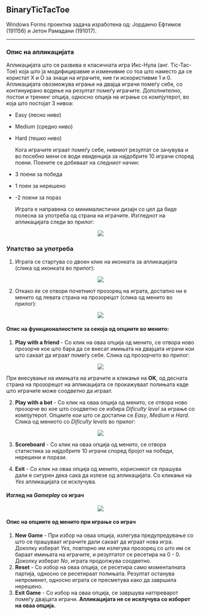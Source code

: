 ## BinaryTicTacToe

Windows Forms проектна задача изработена од: Јорданчо Ефтимов (191156) и Јетон Рамадани (191017).

***

### Опис на апликацијата

  Апликацијата што се развива е класичната игра Икс-Нула (анг. Tic-Tac-Toe) која што ја модифициравме и изменивме со тоа што наместо да се користат Х и О за знаци на играчите, ние ги искористивме 1 и 0. Апликацијата овозможува играње на двајца играчи помеѓу себе, со континуирано водење на резултат помеѓу играчите. Дополнително, постои и тренинг опција, односно опција на играње со компјутерот, во која што постојат 3 нивоа:
- Easy (лесно ниво)
- Medium (средно ниво)
- Hard (тешко ниво)

  Кога играчите играат помеѓу себе, нивниот резултат се зачувува и во посебно мени се води евиденција за најдобрите 10 играчи според поени. Поените се добиваат на следниот начин:
- 3 поени за победа
- 1 поен за нерешено
- -2 поени за пораз

  Играта е направена со минималистички дизајн со цел да биде полесна за употреба од страна на играчите. Изгледнот на апликацијата следи во прилог:
<p align="center">
  <img src="https://i.ibb.co/JnNM8f5/Untitled.png">
</p>

### Упатство за употреба
  1. Играта се стартува со двоен клик на иконката за апликацијата (слика од иконката во прилог):
<p align="center">
  <img src="https://i.ibb.co/XzG4Yft/Untitled.png">
</p>
  
  2. Откако ќе се отвори почетниот прозорец на играта, достапно ни е менито од левата страна на прозорецот (слика од менито во прилог):
<p align="center">
  <img src="https://i.ibb.co/5FcrGbN/Untitled.png">
</p>
  
#### Опис на функционалностите за секоја од опциите во менито:
  1. **Play with a friend** - Со клик на оваа опција од менито, се отвора ново прозорче кое што бара да се внесат имињата на двајцата играчи кои што сакаат да играат помеѓу себе.
Слика од прозорчето во прилог:
<p align="center">
  <img src="https://i.ibb.co/RNhH2P0/Untitled.png">
</p>
  
  При внесување на имињата на играчите и кликање на **OK**, од десната страна на прозорецот на апликацијата се прокажуваат полињата каде што играчите може соодветно да играат.

  2. **Play with a bot** - Со клик на оваа опција од менито, се отвора ново прозорче во кое што соодветно се избира *Dificulty level* за играње со компјутерот. Опциите кои што се достапни се *Easy*, *Medium* и *Hard*. Слика од мениото со *Dificulty levels* во прилог:
<p align="center">
  <img src="https://i.ibb.co/FXQhC5S/Untitled.png">
</p>

  3. **Scoreboard** - Со клик на оваа опција од менито, се отвора статистика за најдобрите 10 играчи според бројот на победи, нерешени и порази.

  4. **Exit** - Со клик на оваа опција од менито, корисникот се прашува дали е сигурен дека сака да излезе од апликацијата. Со кликање на *Yes* апликацијата се исклучува.

#### Изглед на *Gameplay* со играч
<p align="center">
  <img src="https://i.ibb.co/JRGN20L/Untitled.png">
</p>

#### Опис на опциите од менито при играње со играч
  1. **New Game** - При избор на оваа опција, излегува предупредување со што се прашуваат играчите дали сакаат да играат нова игра. Доколку изберат *Yes*, повторно им излегува прозорец со што им се бараат имињата на играчите, и резултатот се ресетира на 0 - 0. Доколку изберат *No*, играта продолжува соодветно.
  2. **Reset** - Со избор на оваа опција, се ресетира само моменталната партија, односно се ресетираат полињата. Резултат останува непроменет, односно играта се пресметува како да завршила нерешено.
  3. **Exit Game** - Со избор на оваа опција, се завршува натпреварот помеѓу двајцата играчи. **Апликацијата не се исклучува со изборот на оваа опција.**
